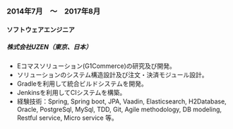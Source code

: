
### 2014年7月　〜　2017年8月

#### ソフトウェアエンジニア

##### 株式会社UZEN（東京、日本）

- Eコマスソリューション(G1Commerce)の研究及び開発。
- ソリューションのシステム構造設計及び注文・決済モジュール設計。
- Gradleを利用して統合ビルドシステムを開発。
- Jenkinsを利用してCIシステムを構築。
- 経験技術：Spring, Spring boot, JPA, Vaadin, Elasticsearch, H2Database, Oracle, PostgreSql, MySql, TDD, Git, Agile methodology, DB modeling, Restful service, Micro service 等。
